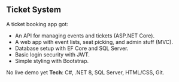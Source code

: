 ## Ticket System
A ticket booking app got:
- An API for managing events and tickets (ASP.NET Core).
- A web app with event lists, seat picking, and admin stuff (MVC).
- Database setup with EF Core and SQL Server.
- Basic login security with JWT.
- Simple styling with Bootstrap.

No live demo yet
**Tech**: C#, .NET 8, SQL Server, HTML/CSS, Git.
